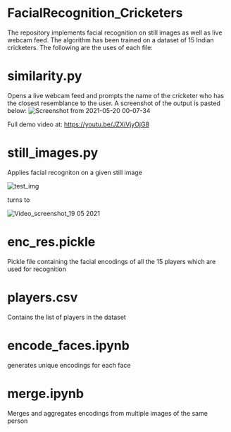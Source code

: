 # FacialRecognition_Cricketers

The repository implements facial recognition on still images as well as live webcam feed. The algorithm has been trained on a dataset of 15 Indian cricketers.
The following are the uses of each file:

# similarity.py
Opens a live webcam feed and prompts the name of the cricketer who has the closest resemblance to the user.
A screenshot of the output is pasted below:
![Screenshot from 2021-05-20 00-07-34](https://user-images.githubusercontent.com/43683201/118866339-83108000-b8ff-11eb-934a-753b1866bfab.png)

Full demo video at: https://youtu.be/JZXiVjyOjG8

# still_images.py
Applies facial recogniton on a given still image

![test_img](https://user-images.githubusercontent.com/43683201/118865907-16958100-b8ff-11eb-89c4-5e87c03403e2.jpeg)

turns to

![Video_screenshot_19 05 2021](https://user-images.githubusercontent.com/43683201/118865943-1e552580-b8ff-11eb-8fa7-920be74e1dc4.png)


# enc_res.pickle
Pickle file containing the facial encodings of all the 15 players which are used for recognition

# players.csv
Contains the list of players in the dataset

# encode_faces.ipynb
generates unique encodings for each face

# merge.ipynb
Merges and aggregates encodings from multiple images of the same person

